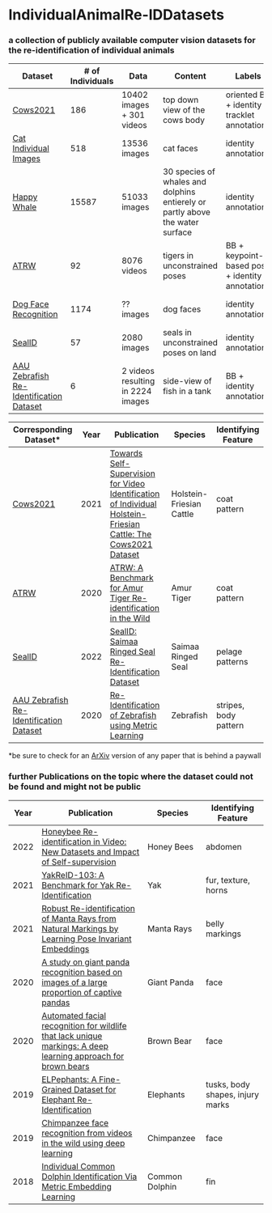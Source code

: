 # IndividualAnimalRe-IDDatasets
### a collection of publicly available computer vision datasets for the re-identification of individual animals

|Dataset|# of Individuals|Data|Content|Labels|License|
|--------|--------|--------|--------|--------|--------|
|[Cows2021](https://github.com/Wormgit/Cows2021)|186|10402 images + 301 videos|top down view of the cows body|oriented BB + identity + tracklet annotations|CC BY-NC-SA 4.0|
|[Cat Individual Images](https://www.kaggle.com/datasets/timost1234/cat-individuals)|518|13536 images|cat faces|identity annotations|CC BY 4.0|
|[Happy Whale](https://www.kaggle.com/code/chasset/sampling-happywhale/notebook)|15587|51033 images|30 species of whales and dolphins entierely or partly above the water surface|identity annotations|Apache 2.0|
|[ATRW](https://www.kaggle.com/datasets/quadeer15sh/amur-tiger-reidentification)|92|8076 videos|tigers in unconstrained poses|BB + keypoint-based pose + identity annotations|CC BY-NC-SA 4.0|
|[Dog Face Recognition](https://www.kaggle.com/datasets/wutheringwang/dog-face-recognition)|1174|?? images|dog faces|identity annotations|CC0: Public Domain|
|[SealID](https://doi.org/10.23729/0f4a3296-3b10-40c8-9ad3-0cf00a5a4a53)|57|2080 images|seals in unconstrained poses on land|identity annotations|CC BY 4.0|
|[AAU Zebrafish Re-Identification Dataset](https://www.kaggle.com/datasets/aalborguniversity/aau-zebrafish-reid)|6|2 videos resulting in 2224 images|side-view of fish in a tank|BB + identity annotations|CC BY 4.0|

| Corresponding Dataset* |Year|Publication|Species|Identifying Feature|
|--------|--------|--------|--------|--------|
|[Cows2021](https://github.com/Wormgit/Cows2021) |2021|[Towards Self-Supervision for Video Identification of Individual Holstein-Friesian Cattle: The Cows2021 Dataset](https://www.researchgate.net/publication/351354662_Towards_Self-Supervision_for_Video_Identification_of_Individual_Holstein-Friesian_Cattle_The_Cows2021_Dataset)|Holstein-Friesian Cattle|coat pattern|
| [ATRW](https://www.kaggle.com/datasets/quadeer15sh/amur-tiger-reidentification)|2020|[ATRW: A Benchmark for Amur Tiger Re-identification in the Wild](https://doi.org/10.1145/3394171.3413569)|Amur Tiger|coat pattern|
| [SealID](https://doi.org/10.23729/0f4a3296-3b10-40c8-9ad3-0cf00a5a4a53)|2022|[SealID: Saimaa Ringed Seal Re-Identification Dataset](https://doi.org/10.3390/s22197602)|Saimaa Ringed Seal|pelage patterns|
| [AAU Zebrafish Re-Identification Dataset](https://www.kaggle.com/datasets/aalborguniversity/aau-zebrafish-reid) |2020|[Re-Identification of Zebrafish using Metric Learning](https://doi.org/10.1109/WACVW50321.2020.9096922)|Zebrafish|stripes, body pattern|


*be sure to check for an [ArXiv](https://arxiv.org/) version of any paper that is behind a paywall

### further Publications on the topic where the dataset could not be found and might not be public

|Year|Publication|Species|Identifying Feature|
|--------|--------|--------|--------|
|2022|[Honeybee Re-identification in Video: New Datasets and Impact of Self-supervision](https://jachansantiago.com/assets/pdf/VISAPP.pdf)|Honey Bees|abdomen|
|2021|[YakReID-103: A Benchmark for Yak Re-Identification](https://doi.org/10.1109/IJCB52358.2021.9484341)|Yak|fur, texture, horns|
|2021|[Robust Re-identification of Manta Rays from Natural Markings by Learning Pose Invariant Embeddings](https://doi.org/10.1109/DICTA52665.2021.9647359)|Manta Rays|belly markings|
|2020|[A study on giant panda recognition based on images of a large proportion of captive pandas](https://doi.org/10.1002/ece3.6152)|Giant Panda|face|
|2020|[Automated facial recognition for wildlife that lack unique markings: A deep learning approach for brown bears](https://doi.org/10.1002/ece3.6840)|Brown Bear|face|
|2019|[ELPephants: A Fine-Grained Dataset for Elephant Re-Identification](https://doi.org/10.1109/ICCVW.2019.00035)|Elephants|tusks, body shapes, injury marks|
|2019|[Chimpanzee face recognition from videos in the wild using deep learning](https://doi.org/10.1126/sciadv.aaw0736)|Chimpanzee|face|
|2018|[Individual Common Dolphin Identification Via Metric Embedding Learning](https://doi.org/10.1109/IVCNZ.2018.8634778)|Common Dolphin|fin|
